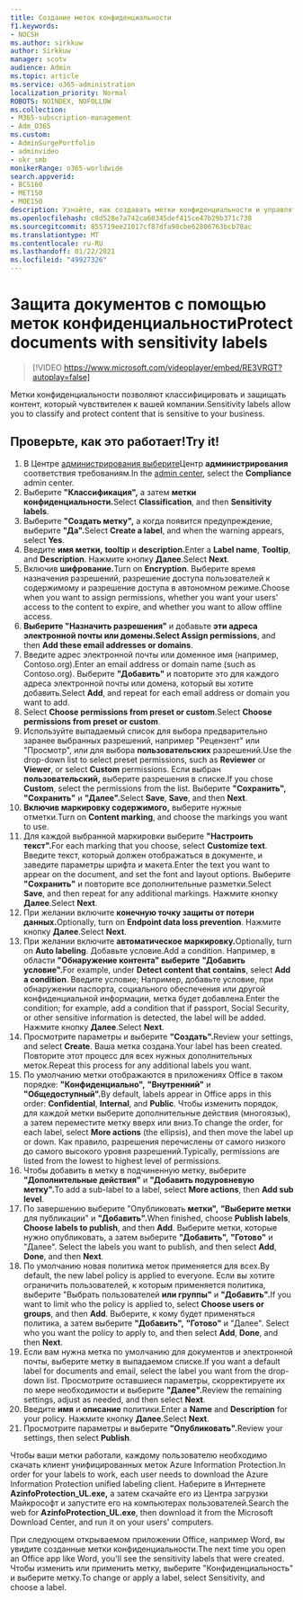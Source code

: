 ```yaml
---
title: Создание меток конфиденциальности
f1.keywords:
- NOCSH
ms.author: sirkkuw
author: Sirkkuw
manager: scotv
audience: Admin
ms.topic: article
ms.service: o365-administration
localization_priority: Normal
ROBOTS: NOINDEX, NOFOLLOW
ms.collection:
- M365-subscription-management
- Adm_O365
ms.custom:
- AdminSurgePortfolio
- adminvideo
- okr_smb
monikerRange: o365-worldwide
search.appverid:
- BCS160
- MET150
- MOE150
description: Узнайте, как создавать метки конфиденциальности и управлять ими.
ms.openlocfilehash: c8d528e7a742ca60345def415ce47b29b371c738
ms.sourcegitcommit: 855719ee21017cf87dfa98cbe62806763bcb78ac
ms.translationtype: MT
ms.contentlocale: ru-RU
ms.lasthandoff: 01/22/2021
ms.locfileid: "49927326"
---
```

# <a name="protect-documents-with-sensitivity-labels"></a><span data-ttu-id="6b91c-103">Защита документов с помощью меток конфиденциальности</span><span class="sxs-lookup"><span data-stu-id="6b91c-103">Protect documents with sensitivity labels</span></span>

> [!VIDEO https://www.microsoft.com/videoplayer/embed/RE3VRGT?autoplay=false]

<span data-ttu-id="6b91c-104">Метки конфиденциальности позволяют классифицировать и защищать контент, который чувствителен к вашей компании.</span><span class="sxs-lookup"><span data-stu-id="6b91c-104">Sensitivity labels allow you to classify and protect content that is sensitive to your business.</span></span>

## <a name="try-it"></a><span data-ttu-id="6b91c-105">Проверьте, как это работает!</span><span class="sxs-lookup"><span data-stu-id="6b91c-105">Try it!</span></span>

1. <span data-ttu-id="6b91c-106">В Центре [администрирования выберите](https://admin.microsoft.com)Центр **администрирования** соответствия требованиям.</span><span class="sxs-lookup"><span data-stu-id="6b91c-106">In the [admin center](https://admin.microsoft.com), select the **Compliance** admin center.</span></span>
1. <span data-ttu-id="6b91c-107">Выберите **"Классификация",** а затем **метки конфиденциальности.**</span><span class="sxs-lookup"><span data-stu-id="6b91c-107">Select **Classification**, and then **Sensitivity labels**.</span></span>
1. <span data-ttu-id="6b91c-108">Выберите **"Создать метку",** а когда появится предупреждение, выберите **"Да".**</span><span class="sxs-lookup"><span data-stu-id="6b91c-108">Select **Create a label**, and when the warning appears, select **Yes**.</span></span>
1. <span data-ttu-id="6b91c-109">Введите **имя метки,** **tooltip** и **description.**</span><span class="sxs-lookup"><span data-stu-id="6b91c-109">Enter a **Label name**, **Tooltip**, and **Description**.</span></span> <span data-ttu-id="6b91c-110">Нажмите кнопку **Далее**.</span><span class="sxs-lookup"><span data-stu-id="6b91c-110">Select **Next**.</span></span>
1. <span data-ttu-id="6b91c-111">Включив **шифрование.**</span><span class="sxs-lookup"><span data-stu-id="6b91c-111">Turn on **Encryption**.</span></span> <span data-ttu-id="6b91c-112">Выберите время назначения разрешений, разрешение доступа пользователей к содержимому и разрешение доступа в автономном режиме.</span><span class="sxs-lookup"><span data-stu-id="6b91c-112">Choose when you want to assign permissions, whether you want your users' access to the content to expire, and whether you want to allow offline access.</span></span>
1. <span data-ttu-id="6b91c-113">**Выберите "Назначить разрешения"** и добавьте **эти адреса электронной почты или домены.**</span><span class="sxs-lookup"><span data-stu-id="6b91c-113">**Select Assign permissions**, and then **Add these email addresses or domains**.</span></span>
1. <span data-ttu-id="6b91c-114">Введите адрес электронной почты или доменное имя (например, Contoso.org).</span><span class="sxs-lookup"><span data-stu-id="6b91c-114">Enter an email address or domain name (such as Contoso.org).</span></span>  <span data-ttu-id="6b91c-115">Выберите **"Добавить"** и повторите это для каждого адреса электронной почты или домена, который вы хотите добавить.</span><span class="sxs-lookup"><span data-stu-id="6b91c-115">Select **Add**, and repeat for each email address or domain you want to add.</span></span>
1. <span data-ttu-id="6b91c-116">Select **Choose permissions from preset or custom**.</span><span class="sxs-lookup"><span data-stu-id="6b91c-116">Select **Choose permissions from preset or custom**.</span></span>
1. <span data-ttu-id="6b91c-117">Используйте выпадаемый список для выбора предварительно  заранее выбранных разрешений, например "Рецензент" или "Просмотр", или для выбора **пользовательских** разрешений.</span><span class="sxs-lookup"><span data-stu-id="6b91c-117">Use the drop-down list to select preset permissions, such as **Reviewer** or **Viewer**, or select **Custom** permissions.</span></span> <span data-ttu-id="6b91c-118">Если выбран **пользовательский,** выберите разрешения в списке.</span><span class="sxs-lookup"><span data-stu-id="6b91c-118">If you chose **Custom**, select the permissions from the list.</span></span> <span data-ttu-id="6b91c-119">Выберите **"Сохранить",** **"Сохранить"** и **"Далее".**</span><span class="sxs-lookup"><span data-stu-id="6b91c-119">Select **Save**, **Save**, and then **Next**.</span></span>
1. <span data-ttu-id="6b91c-120">**Включив маркировку содержимого,** выберите нужные отметки.</span><span class="sxs-lookup"><span data-stu-id="6b91c-120">Turn on **Content marking**, and choose the markings you want to use.</span></span>
1. <span data-ttu-id="6b91c-121">Для каждой выбранной маркировки выберите **"Настроить текст".**</span><span class="sxs-lookup"><span data-stu-id="6b91c-121">For each marking that you choose, select **Customize text**.</span></span> <span data-ttu-id="6b91c-122">Введите текст, который должен отображаться в документе, и заведите параметры шрифта и макета.</span><span class="sxs-lookup"><span data-stu-id="6b91c-122">Enter the text you want to appear on the document, and set the font and layout options.</span></span> <span data-ttu-id="6b91c-123">Выберите **"Сохранить"** и повторите все дополнительные разметки.</span><span class="sxs-lookup"><span data-stu-id="6b91c-123">Select **Save**, and then repeat for any additional markings.</span></span> <span data-ttu-id="6b91c-124">Нажмите кнопку **Далее**.</span><span class="sxs-lookup"><span data-stu-id="6b91c-124">Select **Next**.</span></span>
1. <span data-ttu-id="6b91c-125">При желании включите **конечную точку защиты от потери данных.**</span><span class="sxs-lookup"><span data-stu-id="6b91c-125">Optionally, turn on **Endpoint data loss prevention**.</span></span> <span data-ttu-id="6b91c-126">Нажмите кнопку **Далее**.</span><span class="sxs-lookup"><span data-stu-id="6b91c-126">Select **Next**.</span></span>
1. <span data-ttu-id="6b91c-127">При желании включите **автоматическое маркировку.**</span><span class="sxs-lookup"><span data-stu-id="6b91c-127">Optionally, turn on **Auto labeling**.</span></span> <span data-ttu-id="6b91c-128">Добавьте условие.</span><span class="sxs-lookup"><span data-stu-id="6b91c-128">Add a condition.</span></span> <span data-ttu-id="6b91c-129">Например, в области **"Обнаружение контента" выберите** **"Добавить условие".**</span><span class="sxs-lookup"><span data-stu-id="6b91c-129">For example, under **Detect content that contains**, select **Add a condition**.</span></span> <span data-ttu-id="6b91c-130">Введите условие; Например, добавьте условие, при обнаружении паспорта, социального обеспечения или другой конфиденциальной информации, метка будет добавлена.</span><span class="sxs-lookup"><span data-stu-id="6b91c-130">Enter the condition; for example, add a condition that if passport, Social Security, or other sensitive information is detected, the label will be added.</span></span> <span data-ttu-id="6b91c-131">Нажмите кнопку **Далее**.</span><span class="sxs-lookup"><span data-stu-id="6b91c-131">Select **Next**.</span></span>
1. <span data-ttu-id="6b91c-132">Просмотрите параметры и выберите **"Создать".**</span><span class="sxs-lookup"><span data-stu-id="6b91c-132">Review your settings, and select **Create**.</span></span> <span data-ttu-id="6b91c-133">Ваша метка создана.</span><span class="sxs-lookup"><span data-stu-id="6b91c-133">Your label has been created.</span></span> <span data-ttu-id="6b91c-134">Повторите этот процесс для всех нужных дополнительных меток.</span><span class="sxs-lookup"><span data-stu-id="6b91c-134">Repeat this process for any additional labels you want.</span></span>
1. <span data-ttu-id="6b91c-135">По умолчанию метки отображаются в приложениях Office в таком порядке: **"Конфиденциально",** **"Внутренний"** и **"Общедоступный".**</span><span class="sxs-lookup"><span data-stu-id="6b91c-135">By default, labels appear in Office apps in this order: **Confidential**, **Internal**, and **Public**.</span></span> <span data-ttu-id="6b91c-136">Чтобы изменить порядок, для  каждой метки выберите дополнительные действия (многоязык), а затем переместите метку вверх или вниз.</span><span class="sxs-lookup"><span data-stu-id="6b91c-136">To change the order, for each label, select **More actions** (the ellipsis), and then move the label up or down.</span></span> <span data-ttu-id="6b91c-137">Как правило, разрешения перечислены от самого низкого до самого высокого уровня разрешений.</span><span class="sxs-lookup"><span data-stu-id="6b91c-137">Typically, permissions are listed from the lowest to highest level of permissions.</span></span>
1. <span data-ttu-id="6b91c-138">Чтобы добавить в метку в подчиненную метку, выберите **"Дополнительные действия"** и **"Добавить подуровневую метку".**</span><span class="sxs-lookup"><span data-stu-id="6b91c-138">To add a sub-label to a label, select **More actions**, then **Add sub level**.</span></span>
1. <span data-ttu-id="6b91c-139">По завершению выберите "Опубликовать **метки",** **"Выберите метки** для публикации" и **"Добавить".**</span><span class="sxs-lookup"><span data-stu-id="6b91c-139">When finished, choose **Publish labels**, **Choose labels to publish**, and then **Add**.</span></span> <span data-ttu-id="6b91c-140">Выберите метки, которые нужно опубликовать, а затем выберите **"Добавить",** **"Готово"** и "Далее". </span><span class="sxs-lookup"><span data-stu-id="6b91c-140">Select the labels you want to publish, and then select **Add**, **Done**, and then **Next**.</span></span>
1. <span data-ttu-id="6b91c-141">По умолчанию новая политика меток применяется для всех.</span><span class="sxs-lookup"><span data-stu-id="6b91c-141">By default, the new label policy is applied to everyone.</span></span> <span data-ttu-id="6b91c-142">Если вы хотите ограничить пользователей, к которым применяется политика, выберите "Выбрать пользователей **или группы"** и **"Добавить".**</span><span class="sxs-lookup"><span data-stu-id="6b91c-142">If you want to limit who the policy is applied to, select **Choose users or groups**, and then **Add**.</span></span> <span data-ttu-id="6b91c-143">Выберите, к кому будет применяться политика, а затем выберите **"Добавить",** **"Готово"** и "Далее". </span><span class="sxs-lookup"><span data-stu-id="6b91c-143">Select who you want the policy to apply to, and then select **Add**, **Done**, and then **Next**.</span></span>
1. <span data-ttu-id="6b91c-144">Если вам нужна метка по умолчанию для документов и электронной почты, выберите метку в выпадаемом списке.</span><span class="sxs-lookup"><span data-stu-id="6b91c-144">If you want a default label for documents and email, select the label you want from the drop-down list.</span></span> <span data-ttu-id="6b91c-145">Просмотрите оставшиеся параметры, скорректируете их по мере необходимости и выберите **"Далее".**</span><span class="sxs-lookup"><span data-stu-id="6b91c-145">Review the remaining settings, adjust as needed, and then select **Next**.</span></span>
1. <span data-ttu-id="6b91c-146">Введите **имя** и **описание** политики.</span><span class="sxs-lookup"><span data-stu-id="6b91c-146">Enter a **Name** and **Description** for your policy.</span></span> <span data-ttu-id="6b91c-147">Нажмите кнопку **Далее**.</span><span class="sxs-lookup"><span data-stu-id="6b91c-147">Select **Next**.</span></span>
1. <span data-ttu-id="6b91c-148">Просмотрите параметры и выберите **"Опубликовать".**</span><span class="sxs-lookup"><span data-stu-id="6b91c-148">Review your settings, then select **Publish**.</span></span>

<span data-ttu-id="6b91c-149">Чтобы ваши метки работали, каждому пользователю необходимо скачать клиент унифицированных меток Azure Information Protection.</span><span class="sxs-lookup"><span data-stu-id="6b91c-149">In order for your labels to work, each user needs to download the Azure Information Protection unified labeling client.</span></span> <span data-ttu-id="6b91c-150">Наберите в Интернете **AzinfoProtection_UL.exe,** а затем скачайте его из Центра загрузки Майкрософт и запустите его на компьютерах пользователей.</span><span class="sxs-lookup"><span data-stu-id="6b91c-150">Search the web for **AzinfoProtection_UL.exe**, then download it from the Microsoft Download Center, and run it on your users' computers.</span></span>

<span data-ttu-id="6b91c-151">При следующем открываемом приложении Office, например Word, вы увидите созданные метки конфиденциальности.</span><span class="sxs-lookup"><span data-stu-id="6b91c-151">The next time you open an Office app like Word, you'll see the sensitivity labels that were created.</span></span> <span data-ttu-id="6b91c-152">Чтобы изменить или применить метку, выберите "Конфиденциальность" и выберите метку.</span><span class="sxs-lookup"><span data-stu-id="6b91c-152">To change or apply a label, select Sensitivity, and choose a label.</span></span>

